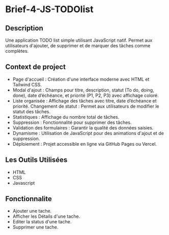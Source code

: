 # Brief-4-JS-TODOlist


## Description
Une application TODO list simple utilisant JavaScript natif. Permet aux utilisateurs d'ajouter, de supprimer et de marquer des tâches comme complètes.

## Context de project
 * Page d'accueil : Création d'une interface moderne avec HTML et Tailwind CSS.
 * Modal d'ajout : Champs pour titre, description, statut (To do, doing, done), date d’échéance, et priorité (P1, P2, P3) avec affichage coloré.
 * Liste organisée : Affichage des tâches  avec titre, date d’échéance et priorité.
 Changement de statut : Permet aux utilisateurs de modifier le statut des tâches.
 * Statistiques : Affichage du nombre total de tâches.
 * Suppression : Fonctionnalité pour supprimer des tâches.
 * Validation des formulaires : Garantir la qualité des données saisies.
 * Dynamisme : Utilisation de JavaScript pour des animations d'ajout et de suppression.
 * Déploiement : Projet accessible en ligne via GitHub Pages ou Vercel.
 
## Les Outils Utilisées
* HTML
* CSS
* Javascript

## Fonctionnalite

* Ajouter une tache.
* Afficher les Détails d'une tache.
* Editer la status d'une tache.
* Supprimer une tache.